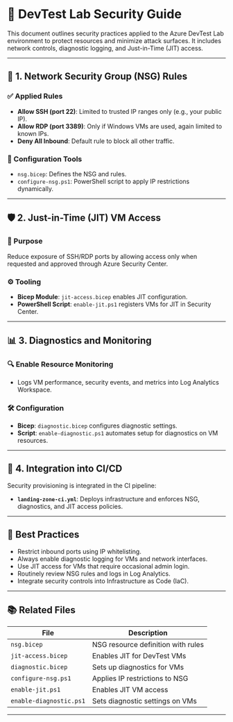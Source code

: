 # 🔐 DevTest Lab Security Guide

This document outlines security practices applied to the Azure DevTest Lab environment to protect resources and minimize attack surfaces. It includes network controls, diagnostic logging, and Just-in-Time (JIT) access.

---

## 📍 1. Network Security Group (NSG) Rules

### ✅ Applied Rules
- **Allow SSH (port 22)**: Limited to trusted IP ranges only (e.g., your public IP).
- **Allow RDP (port 3389)**: Only if Windows VMs are used, again limited to known IPs.
- **Deny All Inbound**: Default rule to block all other traffic.

### 🔧 Configuration Tools
- `nsg.bicep`: Defines the NSG and rules.
- `configure-nsg.ps1`: PowerShell script to apply IP restrictions dynamically.

---

## 🛡️ 2. Just-in-Time (JIT) VM Access

### 🎯 Purpose
Reduce exposure of SSH/RDP ports by allowing access only when requested and approved through Azure Security Center.

### ⚙️ Tooling
- **Bicep Module**: `jit-access.bicep` enables JIT configuration.
- **PowerShell Script**: `enable-jit.ps1` registers VMs for JIT in Security Center.

---

## 📊 3. Diagnostics and Monitoring

### 🔍 Enable Resource Monitoring
- Logs VM performance, security events, and metrics into Log Analytics Workspace.

### 🛠️ Configuration
- **Bicep**: `diagnostic.bicep` configures diagnostic settings.
- **Script**: `enable-diagnostic.ps1` automates setup for diagnostics on VM resources.

---

## 🧱 4. Integration into CI/CD

Security provisioning is integrated in the CI pipeline:
- **`landing-zone-ci.yml`**: Deploys infrastructure and enforces NSG, diagnostics, and JIT access policies.

---

## 📌 Best Practices

- Restrict inbound ports using IP whitelisting.
- Always enable diagnostic logging for VMs and network interfaces.
- Use JIT access for VMs that require occasional admin login.
- Routinely review NSG rules and logs in Log Analytics.
- Integrate security controls into Infrastructure as Code (IaC).

---

## 📚 Related Files

| File                         | Description                              |
|------------------------------|------------------------------------------|
| `nsg.bicep`                  | NSG resource definition with rules       |
| `jit-access.bicep`           | Enables JIT for DevTest VMs              |
| `diagnostic.bicep`           | Sets up diagnostics for VMs              |
| `configure-nsg.ps1`          | Applies IP restrictions to NSG           |
| `enable-jit.ps1`             | Enables JIT VM access                    |
| `enable-diagnostic.ps1`      | Sets diagnostic settings on VMs          |

---
